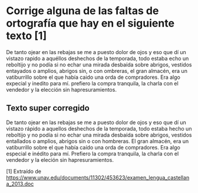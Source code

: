 # Corrige alguna de las faltas de ortografía que hay en el siguiente texto [1]

De tanto ojear en las rebajas se me a puesto dolor de ojos y eso que dí un vistazo rapido a aquéllos deshechos de la temporada, todo estaba echo un reboltijo y no podía si no echar una mirada desbaída sobre abrigos, vestidos entayados o amplios, abrigos sin, o con ombreras, el gran almacén, era un vatiburrillo sobre el que había caido una orda de compradores. Era algo expecial y inedito para mí. prefiero la compra tranquila, la charla con el vendedor y la elección sin hapresuramientos.

## Texto super corregido
De tanto ojear en las rebajas se me a puesto dolor de ojos y eso que dí un vistazo rápido a aquellos deshechos de la temporada, todo estaba hecho un reboltijo y no podía si no echar una mirada desbaída sobre abrigos, vestidos entallados o amplios, abrigos sin o con hombreras. El gran almacén, era un vatiburrillo sobre el que había caído una orda de compradores. Era algo especial e inédito para mí. Prefiero la compra tranquila, la charla con el vendedor y la eleción sin hapresuramientos.

[1] Extraído de https://www.unav.edu/documents/11302/453623/examen_lengua_castellana_2013.doc
